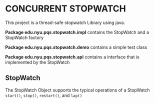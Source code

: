 CONCURRENT STOPWATCH
===


This project is a thread-safe stopwatch Library using java.


**Package edu.nyu.pqs.stopwatch.impl** contains the StopWatch and a StopWatch factory 

**Package edu.nyu.pqs.stopwatch.demo** contains a simple test class

**Package edu.nyu.pqs.stopwatch.api** contains a interface that is implemented by the StopWatch


StopWatch
---
The StopWatch Object supports the typical operations of a StopWatch `start()`, `stop()`, `restart()`, and `lap()`
